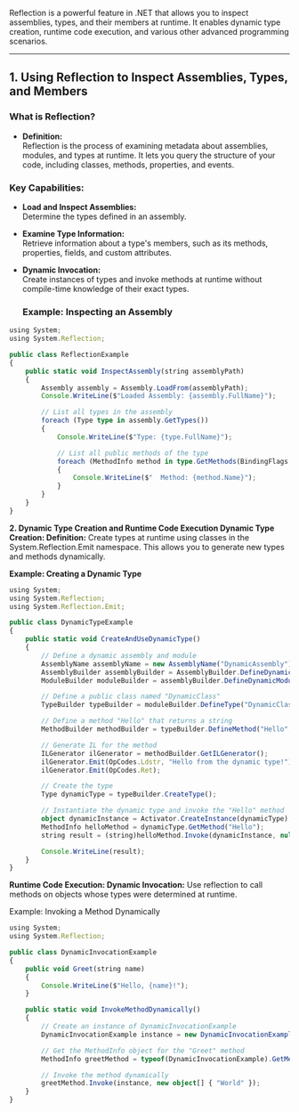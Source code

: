 Reflection is a powerful feature in .NET that allows you to inspect assemblies, types, and their members at runtime. It enables dynamic type creation, runtime code execution, and various other advanced programming scenarios.

---

## 1. Using Reflection to Inspect Assemblies, Types, and Members

### **What is Reflection?**
- **Definition:**  
  Reflection is the process of examining metadata about assemblies, modules, and types at runtime. It lets you query the structure of your code, including classes, methods, properties, and events.

### **Key Capabilities:**
- **Load and Inspect Assemblies:**  
  Determine the types defined in an assembly.
- **Examine Type Information:**  
  Retrieve information about a type's members, such as its methods, properties, fields, and custom attributes.
- **Dynamic Invocation:**  
  Create instances of types and invoke methods at runtime without compile-time knowledge of their exact types.

  ### **Example: Inspecting an Assembly**
```typescript
using System;
using System.Reflection;

public class ReflectionExample
{
    public static void InspectAssembly(string assemblyPath)
    {
        Assembly assembly = Assembly.LoadFrom(assemblyPath);
        Console.WriteLine($"Loaded Assembly: {assembly.FullName}");

        // List all types in the assembly
        foreach (Type type in assembly.GetTypes())
        {
            Console.WriteLine($"Type: {type.FullName}");

            // List all public methods of the type
            foreach (MethodInfo method in type.GetMethods(BindingFlags.Public | BindingFlags.Instance | BindingFlags.Static))
            {
                Console.WriteLine($"  Method: {method.Name}");
            }
        }
    }
}
```

**2. Dynamic Type Creation and Runtime Code Execution
Dynamic Type Creation:
Definition:**
Create types at runtime using classes in the System.Reflection.Emit namespace. This allows you to generate new types and methods dynamically.

**Example: Creating a Dynamic Type**
```typescript
using System;
using System.Reflection;
using System.Reflection.Emit;

public class DynamicTypeExample
{
    public static void CreateAndUseDynamicType()
    {
        // Define a dynamic assembly and module
        AssemblyName assemblyName = new AssemblyName("DynamicAssembly");
        AssemblyBuilder assemblyBuilder = AssemblyBuilder.DefineDynamicAssembly(assemblyName, AssemblyBuilderAccess.Run);
        ModuleBuilder moduleBuilder = assemblyBuilder.DefineDynamicModule("MainModule");

        // Define a public class named "DynamicClass"
        TypeBuilder typeBuilder = moduleBuilder.DefineType("DynamicClass", TypeAttributes.Public);

        // Define a method "Hello" that returns a string
        MethodBuilder methodBuilder = typeBuilder.DefineMethod("Hello", MethodAttributes.Public, typeof(string), null);

        // Generate IL for the method
        ILGenerator ilGenerator = methodBuilder.GetILGenerator();
        ilGenerator.Emit(OpCodes.Ldstr, "Hello from the dynamic type!");
        ilGenerator.Emit(OpCodes.Ret);

        // Create the type
        Type dynamicType = typeBuilder.CreateType();

        // Instantiate the dynamic type and invoke the "Hello" method
        object dynamicInstance = Activator.CreateInstance(dynamicType);
        MethodInfo helloMethod = dynamicType.GetMethod("Hello");
        string result = (string)helloMethod.Invoke(dynamicInstance, null);

        Console.WriteLine(result);
    }
}
```

**Runtime Code Execution:
Dynamic Invocation:**
Use reflection to call methods on objects whose types were determined at runtime.

Example: Invoking a Method Dynamically
```typescript
using System;
using System.Reflection;

public class DynamicInvocationExample
{
    public void Greet(string name)
    {
        Console.WriteLine($"Hello, {name}!");
    }

    public static void InvokeMethodDynamically()
    {
        // Create an instance of DynamicInvocationExample
        DynamicInvocationExample instance = new DynamicInvocationExample();

        // Get the MethodInfo object for the "Greet" method
        MethodInfo greetMethod = typeof(DynamicInvocationExample).GetMethod("Greet");

        // Invoke the method dynamically
        greetMethod.Invoke(instance, new object[] { "World" });
    }
}
```